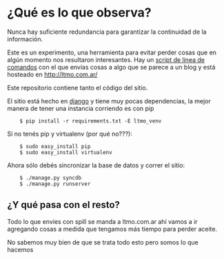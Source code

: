 ¿Qué es lo que observa?
=============
Nunca hay suficiente redundancia para garantizar la continuidad de la información.

Este es un experimento, una herramienta para evitar perder cosas que en algún momento nos resultaron interesantes.
Hay un [script de linea de comandos](http://github.com/etnalubma/spill) con el que envías cosas a algo que se parece a un blog y está hosteado en http://ltmo.com.ar/

Este repositorio contiene tanto el código del sitio.

El sitio está hecho en [django](http://djangoproject.com) y tiene muy pocas dependencias, la mejor manera de tener una instancia corriendo es con pip

        $ pip install -r requirements.txt -E ltmo_venv
        
Si no tenés pip y virtualenv (por qué no???):

        $ sudo easy_install pip
        $ sudo easy_install virtualenv

Ahora sólo debés sincronizar la base de datos y correr el sitio:

        $ ./manage.py syncdb
        $ ./manage.py runserver

¿Y qué pasa con el resto?
---------------

Todo lo que envíes con spill se manda a ltmo.com.ar ahí vamos a ir agregando cosas a medida que tengamos más tiempo para perder aceite.

No sabemos muy bien de que se trata todo esto pero somos lo que hacemos
